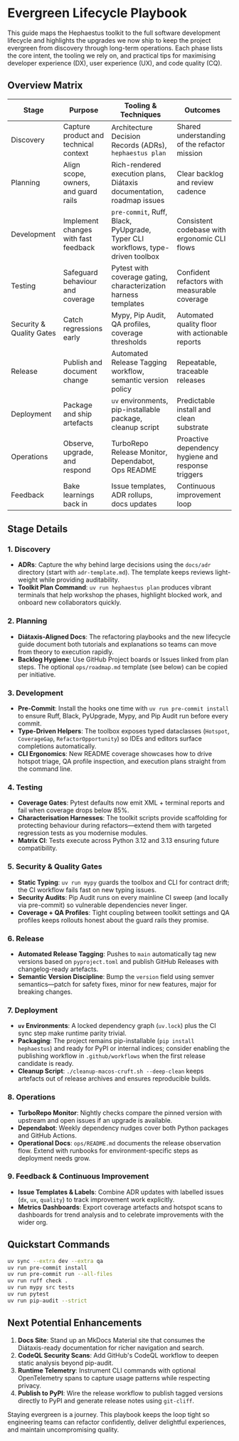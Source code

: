 # Evergreen Lifecycle Playbook

This guide maps the Hephaestus toolkit to the full software development lifecycle and highlights the
upgrades we now ship to keep the project evergreen from discovery through long-term operations. Each
phase lists the core intent, the tooling we rely on, and practical tips for maximising developer
experience (DX), user experience (UX), and code quality (CQ).

## Overview Matrix

| Stage                    | Purpose                               | Tooling & Techniques                                                           | Outcomes                                           |
| ------------------------ | ------------------------------------- | ------------------------------------------------------------------------------ | -------------------------------------------------- |
| Discovery                | Capture product and technical context | Architecture Decision Records (ADRs), `hephaestus plan`                        | Shared understanding of the refactor mission       |
| Planning                 | Align scope, owners, and guard rails  | Rich-rendered execution plans, Diátaxis documentation, roadmap issues          | Clear backlog and review cadence                   |
| Development              | Implement changes with fast feedback  | `pre-commit`, Ruff, Black, PyUpgrade, Typer CLI workflows, type-driven toolbox | Consistent codebase with ergonomic CLI flows       |
| Testing                  | Safeguard behaviour and coverage      | Pytest with coverage gating, characterization harness templates                | Confident refactors with measurable coverage       |
| Security & Quality Gates | Catch regressions early               | Mypy, Pip Audit, QA profiles, coverage thresholds                              | Automated quality floor with actionable reports    |
| Release                  | Publish and document change           | Automated Release Tagging workflow, semantic version policy                    | Repeatable, traceable releases                     |
| Deployment               | Package and ship artefacts            | `uv` environments, pip-installable package, cleanup script                     | Predictable install and clean substrate            |
| Operations               | Observe, upgrade, and respond         | TurboRepo Release Monitor, Dependabot, Ops README                              | Proactive dependency hygiene and response triggers |
| Feedback                 | Bake learnings back in                | Issue templates, ADR rollups, docs updates                                     | Continuous improvement loop                        |

## Stage Details

### 1. Discovery

- **ADRs**: Capture the why behind large decisions using the `docs/adr` directory (start with
  `adr-template.md`). The template keeps reviews light-weight while providing auditability.
- **Toolkit Plan Command**: `uv run hephaestus plan` produces vibrant terminals that help workshop
  the phases, highlight blocked work, and onboard new collaborators quickly.

### 2. Planning

- **Diátaxis-Aligned Docs**: The refactoring playbooks and the new lifecycle guide document both
  tutorials and explanations so teams can move from theory to execution rapidly.
- **Backlog Hygiene**: Use GitHub Project boards or Issues linked from plan steps. The optional
  `ops/roadmap.md` template (see below) can be copied per initiative.

### 3. Development

- **Pre-Commit**: Install the hooks one time with `uv run pre-commit install` to ensure Ruff, Black,
  PyUpgrade, Mypy, and Pip Audit run before every commit.
- **Type-Driven Helpers**: The toolbox exposes typed dataclasses (`Hotspot`, `CoverageGap`,
  `RefactorOpportunity`) so IDEs and editors surface completions automatically.
- **CLI Ergonomics**: New README coverage showcases how to drive hotspot triage, QA profile
  inspection, and execution plans straight from the command line.

### 4. Testing

- **Coverage Gates**: Pytest defaults now emit XML + terminal reports and fail when coverage drops
  below 85%.
- **Characterisation Harnesses**: The toolkit scripts provide scaffolding for protecting behaviour
  during refactors—extend them with targeted regression tests as you modernise modules.
- **Matrix CI**: Tests execute across Python 3.12 and 3.13 ensuring future compatibility.

### 5. Security & Quality Gates

- **Static Typing**: `uv run mypy` guards the toolbox and CLI for contract drift; the CI workflow
  fails fast on new typing issues.
- **Security Audits**: Pip Audit runs on every mainline CI sweep (and locally via pre-commit) so
  vulnerable dependencies never linger.
- **Coverage + QA Profiles**: Tight coupling between toolkit settings and QA profiles keeps rollouts
  honest about the guard rails they promise.

### 6. Release

- **Automated Release Tagging**: Pushes to `main` automatically tag new versions based on
  `pyproject.toml` and publish GitHub Releases with changelog-ready artefacts.
- **Semantic Version Discipline**: Bump the `version` field using semver semantics—patch for safety
  fixes, minor for new features, major for breaking changes.

### 7. Deployment

- **`uv` Environments**: A locked dependency graph (`uv.lock`) plus the CI sync step make runtime
  parity trivial.
- **Packaging**: The project remains pip-installable (`pip install hephaestus`) and ready for PyPI
  or internal indices; consider enabling the publishing workflow in `.github/workflows` when the
  first release candidate is ready.
- **Cleanup Script**: `./cleanup-macos-cruft.sh --deep-clean` keeps artefacts out of release
  archives and ensures reproducible builds.

### 8. Operations

- **TurboRepo Monitor**: Nightly checks compare the pinned version with upstream and open issues if
  an upgrade is available.
- **Dependabot**: Weekly dependency nudges cover both Python packages and GitHub Actions.
- **Operational Docs**: `ops/README.md` documents the release observation flow. Extend with runbooks
  for environment-specific steps as deployment needs grow.

### 9. Feedback & Continuous Improvement

- **Issue Templates & Labels**: Combine ADR updates with labelled issues (`dx`, `ux`, `quality`) to
  track improvement work explicitly.
- **Metrics Dashboards**: Export coverage artefacts and hotspot scans to dashboards for trend
  analysis and to celebrate improvements with the wider org.

## Quickstart Commands

```bash
uv sync --extra dev --extra qa
uv run pre-commit install
uv run pre-commit run --all-files
uv run ruff check .
uv run mypy src tests
uv run pytest
uv run pip-audit --strict
```

## Next Potential Enhancements

1. **Docs Site**: Stand up an MkDocs Material site that consumes the Diátaxis-ready documentation for
   richer navigation and search.
2. **CodeQL Security Scans**: Add GitHub's CodeQL workflow to deepen static analysis beyond pip-audit.
3. **Runtime Telemetry**: Instrument CLI commands with optional OpenTelemetry spans to capture usage
   patterns while respecting privacy.
4. **Publish to PyPI**: Wire the release workflow to publish tagged versions directly to PyPI and
   generate release notes using `git-cliff`.

Staying evergreen is a journey. This playbook keeps the loop tight so engineering teams can refactor
confidently, deliver delightful experiences, and maintain uncompromising quality.
